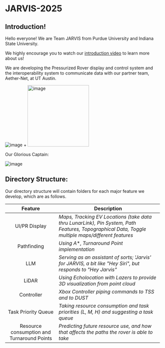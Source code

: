 # JARVIS-2025

<h2>Introduction!</h2>
Hello everyone! We are Team JARVIS from Purdue University and Indiana State University. 

We highly encourage you to watch our <a href="https://www.youtube.com/watch?v=eUtbqF5x5as">introduction video</a> to learn more about us! 


We are developing the Pressurized Rover display and control system and the interoperability system to communicate data with our partner team, Aether-Net, at UT Austin. 

![image](https://github.com/user-attachments/assets/da772551-8945-4ebb-ba80-eae0d389823f)  +  <img width="200" alt="image" src="https://github.com/user-attachments/assets/acaf5316-f051-483e-acfd-776733f7ca52" />


Our Glorious Captain:

![image](https://github.com/user-attachments/assets/450ef85b-8cca-4c2a-8111-e3ee0e1512c0)


<h2>Directory Structure:</h2>
Our directory structure will contain folders for each major feature we develop, which are as follows. 

|Feature|Description|
| :---: | --- |
|UI/PR Display|*Maps, Tracking EV Locations (take data thru LunarLink), Pin System, Path Features, Topographical Data, Toggle multiple maps/different features*|
|Pathfinding|*Using A**, *Turnaround Point implementation*|
|LLM|*Serving as an assistant of sorts; 'Jarvis' for JARVIS, a bit like "Hey Siri", but responds to "Hey Jarvis"*|
|LiDAR|*Using Echolocation with Lazers to provide 3D visualization from point cloud*|
|Controller|*Xbox Controller piping commands to TSS and to DUST*|
|Task Priority Queue|*Taking resource consumption and task priorities (L, M, H) and suggesting a task queue*|
|Resource consumption and Turnaround Points|*Predicting future resource use, and how that affects the paths the rover is able to take*|


